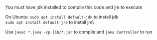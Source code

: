 You must have jdk installed to compile this code and jre to execute

On Ubuntu:
`sudo apt install default-jdk` to install jdk\
`sudo apt install default-jre` to install jre\

Use `javac *.java -cp lib/*.jar` to compile and `java Controller` to run
